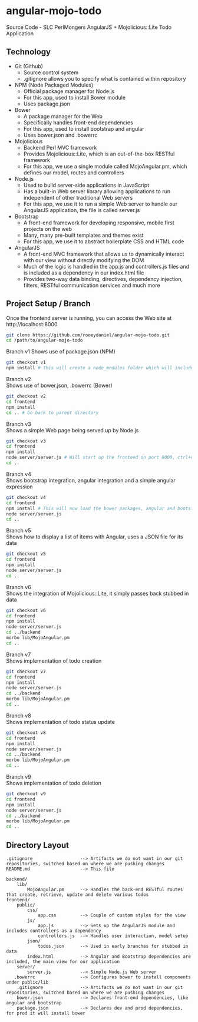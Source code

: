 angular-mojo-todo
=========

Source Code - SLC PerlMongers AngularJS + Mojolicious::Lite Todo Application

Technology
----------
- Git (Github)
    - Source control system
    - .gitignore allows you to specify what is contained within repository
- NPM (Node Packaged Modules)
    - Official package manager for Node.js
    - For this app, used to install Bower module
    - Uses package.json
- Bower
    - A package manager for the Web
    - Specifically handles front-end dependencies
    - For this app, used to install bootstrap and angular
    - Uses bower.json and .bowerrc
- Mojolicious
    - Backend Perl MVC framework
    - Provides Mojolicious::Lite, which is an out-of-the-box RESTful framework
    - For this app, we use a single module called MojoAngular.pm, which defines our model, routes and controllers
- Node.js
    - Used to build server-side applications in JavaScript
    - Has a built-in Web server library allowing applications to run independent of other traditional Web servers
    - For this app, we use it to run a simple Web server to handle our AngularJS application, the file is called server.js
- Bootstrap
    - A front-end framework for developing responsive, mobile first projects on the web
    - Many, many pre-built templates and themes exist
    - For this app, we use it to abstract boilerplate CSS and HTML code
- AngularJS
    - A front-end MVC framework that allows us to dynamically interact with our view without directly modifying the DOM
    - Much of the logic is handled in the app.js and controllers.js files and is included as a dependency in our index.html file
    - Provides two-way data binding, directives, dependency injection, filters, RESTful communication services and much more
    
Project Setup / Branch
----------------------
Once the frontend server is running, you can access the Web site at http://localhost:8000

```sh
git clone https://github.com/rooeydaniel/angular-mojo-todo.git
cd /path/to/angular-mojo-todo
```

Branch v1
Shows use of package.json (NPM)
```sh
git checkout v1
npm install # This will create a node_modules folder which will include bower
```

Branch v2  
Shows use of bower.json, .bowerrc (Bower)
```sh
git checkout v2
cd frontend
npm install
cd .. # Go back to parent directory
```

Branch v3  
Shows a simple Web page being served up by Node.js
```sh
git checkout v3
cd frontend
npm install
node server/server.js # Will start up the frontend on port 8000, ctrl+c exits
cd ..
```

Branch v4  
Shows bootstrap integration, angular integration and a simple angular expression
```sh
git checkout v4
cd frontend
npm install # This will now load the bower packages, angular and bootstrap
node server/server.js
cd ..
```

Branch v5  
Shows how to display a list of items with Angular, uses a JSON file for its data
```sh
git checkout v5
cd frontend
npm install
node server/server.js
cd ..
```

Branch v6  
Shows the integration of Mojolicious::Lite, it simply passes back stubbed in data
```sh
git checkout v6
cd frontend
npm install
node server/server.js
cd ../backend
morbo lib/MojoAngular.pm
cd ..
```

Branch v7  
Shows implementation of todo creation
```sh
git checkout v7
cd frontend
npm install
node server/server.js
cd ../backend
morbo lib/MojoAngular.pm
cd ..
```

Branch v8   
Shows implementation of todo status update
```sh
git checkout v8
cd frontend
npm install
node server/server.js
cd ../backend
morbo lib/MojoAngular.pm
cd ..
```

Branch v9  
Shows implementation of todo deletion
```sh
git checkout v9
cd frontend
npm install
node server/server.js
cd ../backend
morbo lib/MojoAngular.pm
cd ..
```

Directory Layout
----------------
    .gitignore                  --> Artifacts we do not want in our git repositories, switched based on where we are pushing changes
    README.md                   --> This file

    backend/
        lib/
            MojoAngular.pm      --> Handles the back-end RESTful routes that create, retrieve, update and delete various todos
    frontend/
        public/
            css/
                app.css         --> Couple of custom styles for the view
            js/
                app.js          --> Sets up the AngularJS module and includes controllers as a dependency
                controllers.js  --> Handles user interaction, model setup
            json/
                todos.json      --> Used in early branches for stubbed in data
            index.html          --> Angular and Bootstrap dependencies are included, the main view for our application
        server/
            server.js           --> Simple Node.js Web server
       .bowerrc                 --> Configures bower to install components under public/lib
        .gitignore              --> Artifacts we do not want in our git repositories, switched based on where we are pushing changes
        bower.json              --> Declares front-end dependencies, like angular and bootstrap
        package.json            --> Declares dev and prod dependencies, for prod it will install bower 